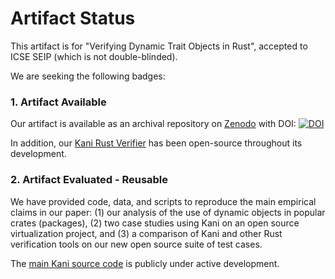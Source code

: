 # Artifact Status

This artifact is for "Verifying Dynamic Trait Objects in Rust", accepted to ICSE SEIP (which is not double-blinded).

We are seeking the following badges:

### 1. Artifact Available

Our artifact is available as an archival repository on [Zenodo][] with DOI: [![DOI](https://zenodo.org/badge/DOI/10.5281/zenodo.5914907.svg)](https://doi.org/10.5281/zenodo.5914907)

In addition, our [Kani Rust Verifier][kani] has been open-source throughout its development.

### 2. Artifact Evaluated - Reusable

We have provided code, data, and scripts to reproduce the main empirical claims in our paper: (1) our analysis of the use of dynamic objects in popular crates (packages), (2) two case studies using Kani on an open source virtualization project, and (3) a comparison of Kani and other Rust verification tools on our new open source suite of test cases. 

The [main Kani source code][kani] is publicly under active development.  

[zenodo]: https://zenodo.org/record/5914907#.YfSNBC1h1B0
[kani]: https://github.com/model-checking/kani.